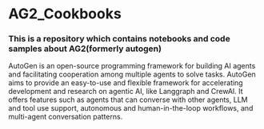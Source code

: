 # AG2_Cookbooks

### This is a repository which contains notebooks and code samples about AG2(formerly autogen)


AutoGen is an open-source programming framework for building AI agents and facilitating cooperation among multiple agents to solve tasks. AutoGen aims to provide an easy-to-use and flexible framework for accelerating development and research on agentic AI, like Langgraph and CrewAI. It offers features such as agents that can converse with other agents, LLM and tool use support, autonomous and human-in-the-loop workflows, and multi-agent conversation patterns. 